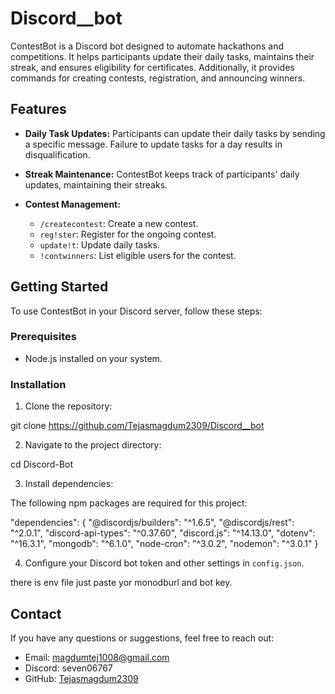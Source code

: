 # Discord__bot

ContestBot is a Discord bot designed to automate hackathons and competitions. It helps participants update their daily tasks, maintains their streak, and ensures eligibility for certificates. Additionally, it provides commands for creating contests, registration, and announcing winners.

## Features

- **Daily Task Updates:** Participants can update their daily tasks by sending a specific message. Failure to update tasks for a day results in disqualification.

- **Streak Maintenance:** ContestBot keeps track of participants' daily updates, maintaining their streaks.

- **Contest Management:**
  - `/createcontest`: Create a new contest.
  - `reg!ster`: Register for the ongoing contest.
  - `update!t`: Update daily tasks.
  - `!contwinners`: List eligible users for the contest.

## Getting Started

To use ContestBot in your Discord server, follow these steps:

### Prerequisites

- Node.js installed on your system.

### Installation

1. Clone the repository: 

git clone https://github.com/Tejasmagdum2309/Discord__bot

2. Navigate to the project directory:

cd Discord-Bot

3. Install dependencies:

The following npm packages are required for this project:

"dependencies": {
"@discordjs/builders": "^1.6.5",
"@discordjs/rest": "^2.0.1",
"discord-api-types": "^0.37.60",
"discord.js": "^14.13.0",
"dotenv": "^16.3.1",
"mongodb": "^6.1.0",
"node-cron": "^3.0.2",
"nodemon": "^3.0.1"
}

4. Configure your Discord bot token and other settings in `config.json`.

there is env file just paste yor monodburl and bot key.


## Contact

If you have any questions or suggestions, feel free to reach out:

- Email: magdumtej1008@gmail.com
- Discord: seven06767
- GitHub: [Tejasmagdum2309](https://github.com/Tejasmagdum2309)